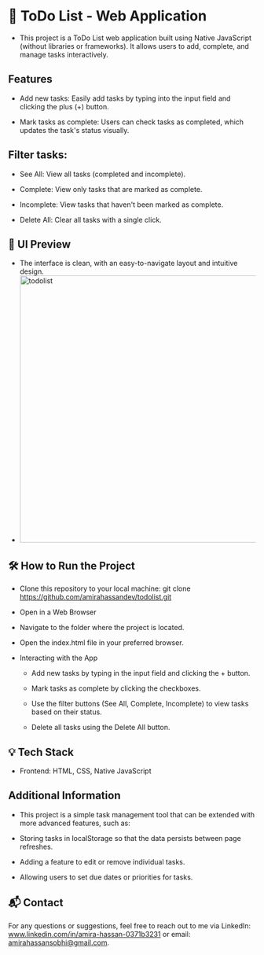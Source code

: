 # 📝 ToDo List - Web Application
 - This project is a ToDo List web application built using Native JavaScript (without libraries or frameworks). It allows users to add, complete, and manage tasks interactively.

## Features
 - Add new tasks: Easily add tasks by typing into the input field and clicking the plus (+) button.

 - Mark tasks as complete: Users can check tasks as completed, which updates the task's status visually.

## Filter tasks:

 - See All: View all tasks (completed and incomplete).

 - Complete: View only tasks that are marked as complete.

 - Incomplete: View tasks that haven't been marked as complete.

 - Delete All: Clear all tasks with a single click.

## 🎨 UI Preview

 - The interface is clean, with an easy-to-navigate layout and intuitive design.
 - <img width="488" height="543" alt="todolist" src="https://github.com/user-attachments/assets/03056f4e-f998-42ef-8de1-de12073d469f" />


## 🛠️ How to Run the Project

 - Clone this repository to your local machine:
git clone https://github.com/amirahassandev/todolist.git

 - Open in a Web Browser

 - Navigate to the folder where the project is located.

 - Open the index.html file in your preferred browser.

 - Interacting with the App

    - Add new tasks by typing in the input field and clicking the + button.

    - Mark tasks as complete by clicking the checkboxes.

    - Use the filter buttons (See All, Complete, Incomplete) to view tasks based on their status.

    - Delete all tasks using the Delete All button.

## 💡 Tech Stack
 - Frontend: HTML, CSS, Native JavaScript



##  Additional Information
 - This project is a simple task management tool that can be extended with more advanced features, such as:

 - Storing tasks in localStorage so that the data persists between page refreshes.

 - Adding a feature to edit or remove individual tasks.

 - Allowing users to set due dates or priorities for tasks.


## 📬 Contact
For any questions or suggestions, feel free to reach out to me via LinkedIn: www.linkedin.com/in/amira-hassan-0371b3231 or email: amirahassansobhi@gmail.com.

